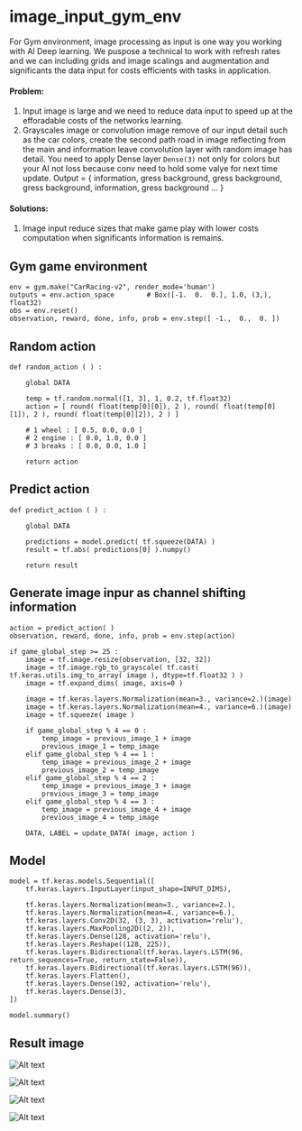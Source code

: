 # image_input_gym_env
For Gym environment, image processing as input is one way you working with AI Deep learning. We puspose a technical to work with refresh rates and we can including grids and image scalings and augmentation and significants the data input for costs efficients with tasks in application.

#### Problem: ####
1. Input image is large and we need to reduce data input to speed up at the efforadable costs of the networks learning.
2. Grayscales image or convolution image remove of our input detail such as the car colors, create the second path road in image reflecting from the main and information leave convolution layer with random image has detail. You need to apply Dense layer ```Dense(3)``` not only for colors but your AI not loss because conv need to hold some valye for next time update. Output = { information, gress background, gress background, gress background, information, gress background ... }

#### Solutions: ####
1. Image input reduce sizes that make game play with lower costs computation when significants information is remains.

## Gym game environment ##

```
env = gym.make("CarRacing-v2", render_mode='human')
outputs = env.action_space        # Box([-1.  0.  0.], 1.0, (3,), float32)
obs = env.reset()
observation, reward, done, info, prob = env.step([ -1.,  0.,  0. ])	
```

## Random action ###

```
def random_action ( ) :

    global DATA
	
    temp = tf.random.normal([1, 3], 1, 0.2, tf.float32)
    action = [ round( float(temp[0][0]), 2 ), round( float(temp[0][1]), 2 ), round( float(temp[0][2]), 2 ) ]
	
    # 1 wheel : [ 0.5, 0.0, 0.0 ]
    # 2 engine : [ 0.0, 1.0, 0.0 ]
    # 3 breaks : [ 0.0, 0.0, 1.0 ]
	
    return action
```

## Predict action ###

```
def predict_action ( ) :

    global DATA
	
    predictions = model.predict( tf.squeeze(DATA) )
    result = tf.abs( predictions[0] ).numpy()
	
    return result
```

## Generate image inpur as channel shifting information ##

```
action = predict_action( )
observation, reward, done, info, prob = env.step(action)

if game_global_step >= 25 :
    image = tf.image.resize(observation, [32, 32])
    image = tf.image.rgb_to_grayscale( tf.cast( tf.keras.utils.img_to_array( image ), dtype=tf.float32 ) )
    image = tf.expand_dims( image, axis=0 )
		
    image = tf.keras.layers.Normalization(mean=3., variance=2.)(image)
    image = tf.keras.layers.Normalization(mean=4., variance=6.)(image)
    image = tf.squeeze( image )

    if game_global_step % 4 == 0 :
        temp_image = previous_image_1 + image
        previous_image_1 = temp_image
    elif game_global_step % 4 == 1 :
        temp_image = previous_image_2 + image
        previous_image_2 = temp_image
    elif game_global_step % 4 == 2 :
        temp_image = previous_image_3 + image
        previous_image_3 = temp_image
    elif game_global_step % 4 == 3 :
        temp_image = previous_image_4 + image
        previous_image_4 = temp_image
		
    DATA, LABEL = update_DATA( image, action )
```

## Model ###
```
model = tf.keras.models.Sequential([
	tf.keras.layers.InputLayer(input_shape=INPUT_DIMS),

	tf.keras.layers.Normalization(mean=3., variance=2.),
	tf.keras.layers.Normalization(mean=4., variance=6.),
	tf.keras.layers.Conv2D(32, (3, 3), activation='relu'),
	tf.keras.layers.MaxPooling2D((2, 2)),
	tf.keras.layers.Dense(128, activation='relu'),
	tf.keras.layers.Reshape((128, 225)),
	tf.keras.layers.Bidirectional(tf.keras.layers.LSTM(96, return_sequences=True, return_state=False)),
	tf.keras.layers.Bidirectional(tf.keras.layers.LSTM(96)),
	tf.keras.layers.Flatten(),
	tf.keras.layers.Dense(192, activation='relu'),
	tf.keras.layers.Dense(3),
])

model.summary()
```


## Result image ##


![Alt text](https://github.com/jkaewprateep/image_input_gym_env/blob/main/01.png?raw=true "Title")

![Alt text](https://github.com/jkaewprateep/image_input_gym_env/blob/main/78.png?raw=true "Title")

![Alt text](https://github.com/jkaewprateep/image_input_gym_env/blob/main/79.png?raw=true "Title")

![Alt text](https://github.com/jkaewprateep/image_input_gym_env/blob/main/80.png?raw=true "Title")
